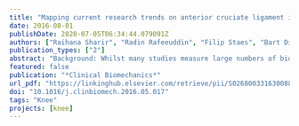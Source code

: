 ```yaml
---
title: "Mapping current research trends on anterior cruciate ligament injury risk against the existing evidence: In vivo biomechanical risk factors"
date: 2016-08-01
publishDate: 2020-07-05T06:34:44.079091Z
authors: ["Raihana Sharir", "Radin Rafeeuddin", "Filip Staes", "Bart Dingenen", "Keith George", "Jos Vanrenterghem", "Mark A. Robinson"]
publication_types: ["2"]
abstract: "Background: Whilst many studies measure large numbers of biomechanical parameters and associate these to anterior cruciate ligament injury risk, they cannot be considered as anterior cruciate ligament injury risk factors without evidence from prospective studies. A review was conducted to systematically assess the in vivo biomechanical literature to identify biomechanical risk factors for non-contact anterior cruciate ligament injury during dynamic sports tasks; and to critically evaluate the research trends from retrospective and associative studies investigating non-contact anterior cruciate ligament injury risk."
featured: false
publication: "*Clinical Biomechanics*"
url_pdf: "https://linkinghub.elsevier.com/retrieve/pii/S0268003316300882"
doi: "10.1016/j.clinbiomech.2016.05.017"
tags: "Knee"
projects: [knee]
---
```

